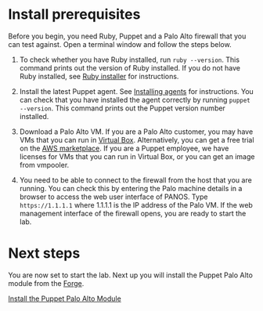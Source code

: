 # Install prerequisites

Before you begin, you need Ruby, Puppet and a Palo Alto firewall that you can test against. Open a terminal window and follow the steps below.

1. To check whether you have Ruby installed, run `ruby --version`. This command prints out the version of Ruby installed. If you do not have Ruby installed, see [Ruby installer](https://rubyinstaller.org/downloads/) for instructions.

2. Install the latest Puppet agent. See [Installing agents](https://puppet.com/docs/puppet/6.4/install_agents.html) for instructions. You can check that you have installed the agent correctly by running `puppet --version`. This command prints out the Puppet version number installed.

3. Download a Palo Alto VM. If you are a Palo Alto customer, you may have VMs that you can run in [Virtual Box](https://www.virtualbox.org/). Alternatively, you can get a free trial on the [AWS marketplace](https://aws.amazon.com/marketplace/seller-profile?id=0ed48363-5064-4d47-b41b-a53f7c937314). If you are a Puppet employee, we have licenses for VMs that you can run in Virtual Box, or you can get an image from vmpooler. 

4. You need to be able to connect to the firewall from the host that you are running. You can check this by entering the Palo machine details in a browser to access the web user interface of PANOS. Type `https://1.1.1.1` where 1.1.1.1 is the IP address of the Palo VM. If the web management interface of the firewall opens, you are ready to start the lab.

# Next steps

You are now set to start the lab. Next up you will install the Puppet Palo Alto module from the [Forge](https://forge.puppet.com/).

[Install the Puppet Palo Alto Module](./../02-install-panos-module/README.md)
